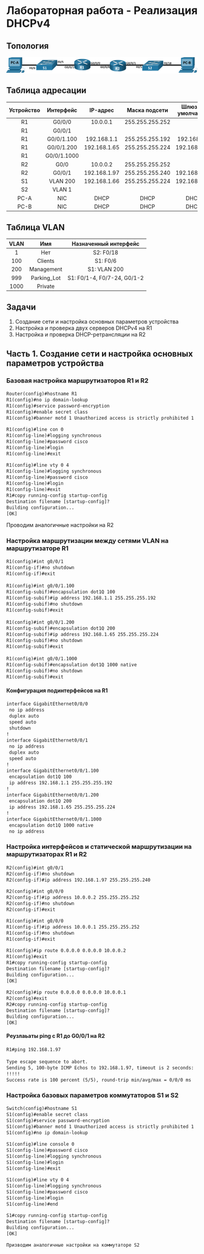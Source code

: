 # Лабораторная работа - Реализация DHCPv4 
## Топология
![alt text](https://github.com/V1RaJ97/OTUS-NE/blob/50260140e22db30f62ca76cf9e5e8543e1c08e15/Labs/Lab08/%D0%A2%D0%BE%D0%BF%D0%BE%D0%BB%D0%BE%D0%B3%D0%B8%D1%8F(ipv4).png)
## Таблица адресации
|  Устройство  |  Интерфейс  |  IP-адрес  |  Маска подсети  | Шлюз по умолчанию |
|:------------:|:-----------:|:----------:|:---------------:|:-----------------:|
|      R1      |    G0/0/0   |  10.0.0.1  | 255.255.255.252 |                   |
|      R1      |    G0/0/1   |            |                 |                   |
|      R1      | G0/0/1.100  | 192.168.1.1| 255.255.255.192 |   192.168.1.1     |
|      R1      | G0/0/1.200  |192.168.1.65| 255.255.255.224	|   192.168.1.65    |
|      R1      | G0/0/1.1000 |            |                 |                   |
|      R2      |    G0/0     |  10.0.0.2  | 255.255.255.252 |                   |
|      R2      |    G0/0/1   |192.168.1.97| 255.255.255.240 |   192.168.1.97    |
|      S1      |   VLAN 200  |192.168.1.66| 255.255.255.224 |   192.168.1.65    |
|      S2      |    VLAN 1   |            |                 |                   |
|     PC-A     |     NIC     |    DHCP    |       DHCP      |       DHCP        |
|     PC-B     |     NIC     |    DHCP    |       DHCP      |       DHCP        |
## Таблица VLAN
|   VLAN   |     Имя     |    Назначенный интерфейс    |
|:--------:|:-----------:|:---------------------------:|
|     1    |     Нет     |         S2: F0/18           |
|    100   |   Clients   |          S1: F0/6           |
|    200   |  Management |         S1: VLAN 200        |
|    999   | Parking_Lot | S1: F0/1-4, F0/7-24, G0/1-2 |
|   1000   |   Private   |                             |
## Задачи
1. Создание сети и настройка основных параметров устройства
2. Настройка и проверка двух серверов DHCPv4 на R1
3. Настройка и проверка DHCP-ретрансляции на R2

## Часть 1.	Создание сети и настройка основных параметров устройства
### Базовая настройка маршрутизаторов R1 и R2
```
Router(config)#hostname R1
R1(config)#no ip domain-lookup
R1(config)#service password-encryption 
R1(config)#enable secret class
R1(config)#banner motd 1 Unauthorized access is strictly prohibited 1
```
```
R1(config)#line con 0
R1(config-line)#logging synchronous 
R1(config-line)#password cisco
R1(config-line)#login
R1(config-line)#exit
```
```
R1(config)#line vty 0 4
R1(config-line)#logging synchronous 
R1(config-line)#password cisco
R1(config-line)#login
R1(config-line)#exit
R1#copy running-config startup-config 
Destination filename [startup-config]? 
Building configuration...
[OK]
```
Проводим аналогичные настройки на R2
### Настройка маршрутизации между сетями VLAN на маршрутизаторе R1
```
R1(config)#int g0/0/1
R1(config-if)#no shutdown
R1(config-if)#exit

R1(config)#int g0/0/1.100
R1(config-subif)#encapsulation dot1Q 100
R1(config-subif)#ip address 192.168.1.1 255.255.255.192
R1(config-subif)#no shutdown 
R1(config-subif)#exit

R1(config)#int g0/0/1.200
R1(config-subif)#encapsulation dot1Q 200
R1(config-subif)#ip address 192.168.1.65 255.255.255.224
R1(config-subif)#no shutdown 
R1(config-subif)#exit

R1(config)#int g0/0/1.1000
R1(config-subif)#encapsulation dot1Q 1000 native
R1(config-subif)#no shutdown
R1(config-subif)#exit
```
#### Конфигурация подинтерфейсов на R1
```
interface GigabitEthernet0/0/0
 no ip address
 duplex auto
 speed auto
 shutdown
!
interface GigabitEthernet0/0/1
 no ip address
 duplex auto
 speed auto
!
interface GigabitEthernet0/0/1.100
 encapsulation dot1Q 100
 ip address 192.168.1.1 255.255.255.192
!
interface GigabitEthernet0/0/1.200
 encapsulation dot1Q 200
 ip address 192.168.1.65 255.255.255.224
!
interface GigabitEthernet0/0/1.1000
 encapsulation dot1Q 1000 native
 no ip address
```
### Настройка интерфейсов и статической маршрутизации на маршрутизаторах R1 и R2
```
R2(config)#int g0/0/1
R2(config-if)#no shutdown 
R2(config-if)#ip address 192.168.1.97 255.255.255.240
```
```
R2(config)#int g0/0/0
R2(config-if)#ip address 10.0.0.2 255.255.255.252
R2(config-if)#no shutdown 
R2(config-if)#exit
```
```
R1(config)#int g0/0/0
R1(config-if)#ip address 10.0.0.1 255.255.255.252
R1(config-if)#no shutdown 
R1(config-if)#exit
```
```
R1(config)#ip route 0.0.0.0 0.0.0.0 10.0.0.2
R1(config)#exit
R1#copy running-config startup-config 
Destination filename [startup-config]? 
Building configuration...
[OK]
```
```
R2(config)#ip route 0.0.0.0 0.0.0.0 10.0.0.1
R2(config)#exit
R2#copy running-config startup-config 
Destination filename [startup-config]? 
Building configuration...
[OK]
```
#### Реузлаьаты ping с R1 до G0/0/1 на R2
```
R1#ping 192.168.1.97

Type escape sequence to abort.
Sending 5, 100-byte ICMP Echos to 192.168.1.97, timeout is 2 seconds:
!!!!!
Success rate is 100 percent (5/5), round-trip min/avg/max = 0/0/0 ms
```
### Настройка базовых параметров коммутаторов S1 и S2
```
Switch(config)#hostname S1
S1(config)#enable secret class
S1(config)#service password-encryption
S1(config)#banner motd 1 Unauthorized access is strictly prohibited 1
S1(config)#no ip domain-lookup
```
```
S1(config)#line console 0
S1(config-line)#password cisco
S1(config-line)#logging synchronous
S1(config-line)#login
S1(config-line)#exit
```
```
S1(config)#line vty 0 4
S1(config-line)#logging synchronous 
S1(config-line)#password cisco
S1(config-line)#login
S1(config-line)#end
```
```
S1#copy running-config startup-config 
Destination filename [startup-config]? 
Building configuration...
[OK]
```
```
Призводим аналогичные настройки на коммутаторе S2
```
